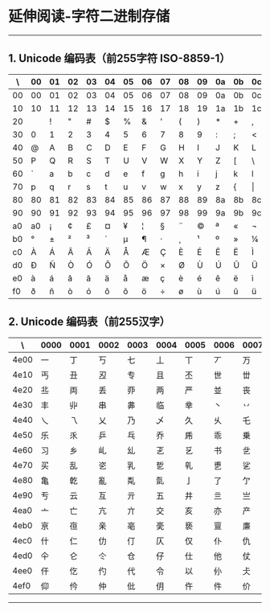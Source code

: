 # 延伸阅读-字符二进制存储

---

## 1. Unicode 编码表（前255字符 ISO-8859-1）

| \ |00|01|02|03|04|05|06|07|08|09|0a|0b|0c|0d|0e|0f|
|---|---|---|---|---|---|---|---|---|---|---|---|---|---|---|---|---|
|00|00|01|02|03|04|05|06|07|08|09|0a|0b|0c|0d|0e|0f|
|10|10|11|12|13|14|15|16|17|18|19|1a|1b|1c|1d|1e|1f|
|20|   | ! | " | # | $ | % | & | ' | ( | ) | * | + | , | - | . | / |
|30| 0 | 1 | 2 | 3 | 4 | 5 | 6 | 7 | 8 | 9 | : | ; | < | = | > | ? |
|40| @ | A | B | C | D | E | F | G | H | I | J | K | L | M | N | O |
|50| P | Q | R | S | T | U | V | W | X | Y | Z | [ | \ | ] | ^ | _ |
|60| ` | a | b | c | d | e | f | g | h | i | j | k | l | m | n | o |
|70| p | q | r | s | t | u | v | w | x | y | z | { | \| | } | ~ |7f|
|80|80|81|82|83|84|85|86|87|88|89|8a|8b|8c|8d|8e|8f|
|90|90|91|92|93|94|95|96|97|98|99|9a|9b|9c|9d|9e|9f|
|a0|a0| ¡ | ¢ | £ | ¤ | ¥ | ¦ | § | ¨ | © | ª | « | ¬ | ­ | ® | ¯ |
|b0| ° | ± | ² | ³ | ´ | µ | ¶ | · | ¸ | ¹ | º | » | ¼ | ½ | ¾ | ¿ |
|c0| À | Á | Â | Ã | Ä | Å | Æ | Ç | È | É | Ê | Ë | Ì | Í | Î | Ï |
|d0| Ð | Ñ | Ò | Ó | Ô | Õ | Ö | × | Ø | Ù | Ú | Û | Ü | Ý | Þ | ß |
|e0| à | á | â | ã | ä | å | æ | ç | è | é | ê | ë | ì | í | î | ï |
|f0| ð | ñ | ò | ó | ô | õ | ö | ÷ | ø | ù | ú | û | ü | ý | þ | ÿ |

## 2. Unicode 编码表（前255汉字）
| \ |0000|0001|0002|0003|0004|0005|0006|0007|0008|0009|000a|000b|000c|000d|000e|000f|
|---|---|---|---|---|---|---|---|---|---|---|---|---|---|---|---|---|
|4e00| 一 | 丁 | 丂 | 七 | 丄 | 丅 | 丆 | 万 | 丈 | 三 | 上 | 下 | 丌 | 不 | 与 | 丏 |
|4e10| 丐 | 丑 | 丒 | 专 | 且 | 丕 | 世 | 丗 | 丘 | 丙 | 业 | 丛 | 东 | 丝 | 丞 | 丟 |
|4e20| 丠 | 両 | 丢 | 丣 | 两 | 严 | 並 | 丧 | 丨 | 丩 | 个 | 丫 | 丬 | 中 | 丮 | 丯 |
|4e30| 丰 | 丱 | 串 | 丳 | 临 | 丵 | 丶 | 丷 | 丸 | 丹 | 为 | 主 | 丼 | 丽 | 举 | 丿 |
|4e40| 乀 | 乁 | 乂 | 乃 | 乄 | 久 | 乆 | 乇 | 么 | 义 | 乊 | 之 | 乌 | 乍 | 乎 | 乏 |
|4e50| 乐 | 乑 | 乒 | 乓 | 乔 | 乕 | 乖 | 乗 | 乘 | 乙 | 乚 | 乛 | 乜 | 九 | 乞 | 也 |
|4e60| 习 | 乡 | 乢 | 乣 | 乤 | 乥 | 书 | 乧 | 乨 | 乩 | 乪 | 乫 | 乬 | 乭 | 乮 | 乯 |
|4e70| 买 | 乱 | 乲 | 乳 | 乴 | 乵 | 乶 | 乷 | 乸 | 乹 | 乺 | 乻 | 乼 | 乽 | 乾 | 乿 |
|4e80| 亀 | 亁 | 亂 | 亃 | 亄 | 亅 | 了 | 亇 | 予 | 争 | 亊 | 事 | 二 | 亍 | 于 | 亏 |
|4e90| 亐 | 云 | 互 | 亓 | 五 | 井 | 亖 | 亗 | 亘 | 亙 | 亚 | 些 | 亜 | 亝 | 亞 | 亟 |
|4ea0| 亠 | 亡 | 亢 | 亣 | 交 | 亥 | 亦 | 产 | 亨 | 亩 | 亪 | 享 | 京 | 亭 | 亮 | 亯 |
|4eb0| 亰 | 亱 | 亲 | 亳 | 亴 | 亵 | 亶 | 亷 | 亸 | 亹 | 人 | 亻 | 亼 | 亽 | 亾 | 亿 |
|4ec0| 什 | 仁 | 仂 | 仃 | 仄 | 仅 | 仆 | 仇 | 仈 | 仉 | 今 | 介 | 仌 | 仍 | 从 | 仏 |
|4ed0| 仐 | 仑 | 仒 | 仓 | 仔 | 仕 | 他 | 仗 | 付 | 仙 | 仚 | 仛 | 仜 | 仝 | 仞 | 仟 |
|4ee0| 仠 | 仡 | 仢 | 代 | 令 | 以 | 仦 | 仧 | 仨 | 仩 | 仪 | 仫 | 们 | 仭 | 仮 | 仯 |
|4ef0| 仰 | 仱 | 仲 | 仳 | 仴 | 仵 | 件 | 价 | 仸 | 仹 | 仺 | 任 | 仼 | 份 | 仾 | 仿 |

---



